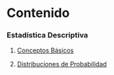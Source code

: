 # Contenido


### Estadística Descriptiva

1.  [Conceptos
    Básicos](./Contenido/1_Estadística_Descriptiva/1_Conceptos_básicos/doc.html)

2.  [Distribuciones de
    Probabilidad](./Contenido/1_Estadística_Descriptiva/2_Distribuciones_de_probabilidad/doc.html)
